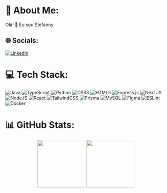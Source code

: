 # 💫 About Me:
Olá! 👋 Eu sou Stefanny 


## 🌐 Socials:
[![LinkedIn](https://img.shields.io/badge/LinkedIn-%230077B5.svg?logo=linkedin&logoColor=white)](https://linkedin.com/in/stefannypdao) 

# 💻 Tech Stack:
![Java](https://img.shields.io/badge/java-%23b19cd9.svg?style=for-the-badge&logo=openjdk&logoColor=b19cd9&labelColor=000000) 
![TypeScript](https://img.shields.io/badge/typescript-%23b19cd9.svg?style=for-the-badge&logo=typescript&logoColor=b19cd9&labelColor=000000) 
![Python](https://img.shields.io/badge/python-%23b19cd9.svg?style=for-the-badge&logo=python&logoColor=b19cd9&labelColor=000000) 
![CSS3](https://img.shields.io/badge/css3-%23b19cd9.svg?style=for-the-badge&logo=css3&logoColor=b19cd9&labelColor=000000) 
![HTML5](https://img.shields.io/badge/html5-%23b19cd9.svg?style=for-the-badge&logo=html5&logoColor=b19cd9&labelColor=000000) 
![Express.js](https://img.shields.io/badge/express.js-%23b19cd9.svg?style=for-the-badge&logo=express&logoColor=b19cd9&labelColor=000000) 
![Next JS](https://img.shields.io/badge/Next-%23b19cd9.svg?style=for-the-badge&logo=next.js&logoColor=b19cd9&labelColor=000000) 
![NodeJS](https://img.shields.io/badge/node.js-%23b19cd9.svg?style=for-the-badge&logo=node.js&logoColor=b19cd9&labelColor=000000) 
![React](https://img.shields.io/badge/react-%23b19cd9.svg?style=for-the-badge&logo=react&logoColor=b19cd9&labelColor=000000) 
![TailwindCSS](https://img.shields.io/badge/tailwindcss-%23b19cd9.svg?style=for-the-badge&logo=tailwind-css&logoColor=b19cd9&labelColor=000000) 
![Prisma](https://img.shields.io/badge/Prisma-%23b19cd9.svg?style=for-the-badge&logo=Prisma&logoColor=b19cd9&labelColor=000000) 
![MySQL](https://img.shields.io/badge/mysql-%23b19cd9.svg?style=for-the-badge&logo=mysql&logoColor=b19cd9&labelColor=000000) 
![Figma](https://img.shields.io/badge/figma-%23b19cd9.svg?style=for-the-badge&logo=figma&logoColor=b19cd9&labelColor=000000) 
![ESLint](https://img.shields.io/badge/ESLint-%23b19cd9.svg?style=for-the-badge&logo=eslint&logoColor=b19cd9&labelColor=000000) 
![Docker](https://img.shields.io/badge/docker-%23b19cd9.svg?style=for-the-badge&logo=docker&logoColor=b19cd9&labelColor=000000)

# 📊 GitHub Stats:

<p align=center>
 <img height="150px" src="https://github-readme-stats.vercel.app/api?username=ninykiwi&theme=dark&hide_border=true&include_all_commits=false&count_private=false&title_color=9d4edd&text_color=c77dff&icon_color=e0aaff&bg_color=000000" />
<img height="150px" src="https://github-readme-stats.vercel.app/api/top-langs/?username=ninykiwi&theme=dark&hide_border=true&include_all_commits=false&count_private=false&layout=compact&title_color=9d4edd&text_color=c77dff&icon_color=e0aaff&bg_color=000000" />

</p>

<!-- Proudly created with GPRM ( https://gprm.itsvg.in ) -->

